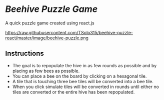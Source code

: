 # *Beehive Puzzle Game*

A quick puzzle game created using react.js

https://raw.githubusercontent.com/TSolo315/beehive-puzzle-react/master/image/beehive-puzzle.png

## Instructions

* The goal is to repopulate the hive in as few rounds as possible and by placing as few bees as possible.
* You can place a bee on the board by clicking on a hexagonal tile.
* A tile that is touching three bee tiles will be converted into a bee tile.
* When you click simulate tiles will be converted in rounds until either no tiles are converted or the entire hive has been repopulated.

